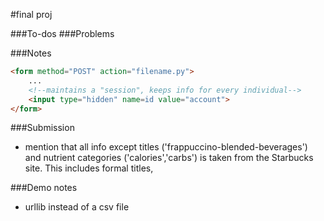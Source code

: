 #final proj

###To-dos
###Problems

###Notes
```html
<form method="POST" action="filename.py">
    ...
    <!--maintains a "session", keeps info for every individual-->
    <input type="hidden" name=id value="account">
</form>
```
###Submission
- mention that all info except titles ('frappuccino-blended-beverages') and nutrient categories ('calories','carbs') is taken from the Starbucks site. 
This includes formal titles,

###Demo notes
- urllib instead  of a csv file
